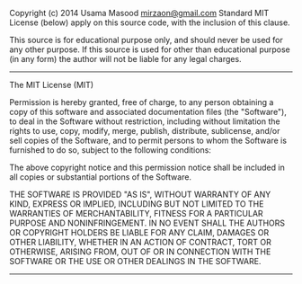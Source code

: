 Copyright (c) 2014 Usama Masood <mirzaon@gmail.com>
Standard MIT License (below) apply on this source code, with the inclusion 
of this clause.

This source is for educational purpose only, and should never be used for
any other purpose. If this source is used for other than educational purpose
(in any form) the author will not be liable for any legal charges.
____________________________________________________________________________
The MIT License (MIT)

Permission is hereby granted, free of charge, to any person obtaining a copy
of this software and associated documentation files (the "Software"), to deal
in the Software without restriction, including without limitation the rights
to use, copy, modify, merge, publish, distribute, sublicense, and/or sell
copies of the Software, and to permit persons to whom the Software is
furnished to do so, subject to the following conditions:

The above copyright notice and this permission notice shall be included in
all copies or substantial portions of the Software.

THE SOFTWARE IS PROVIDED "AS IS", WITHOUT WARRANTY OF ANY KIND, EXPRESS OR
IMPLIED, INCLUDING BUT NOT LIMITED TO THE WARRANTIES OF MERCHANTABILITY,
FITNESS FOR A PARTICULAR PURPOSE AND NONINFRINGEMENT. IN NO EVENT SHALL THE
AUTHORS OR COPYRIGHT HOLDERS BE LIABLE FOR ANY CLAIM, DAMAGES OR OTHER
LIABILITY, WHETHER IN AN ACTION OF CONTRACT, TORT OR OTHERWISE, ARISING FROM,
OUT OF OR IN CONNECTION WITH THE SOFTWARE OR THE USE OR OTHER DEALINGS IN
THE SOFTWARE.
____________________________________________________________________________
 
